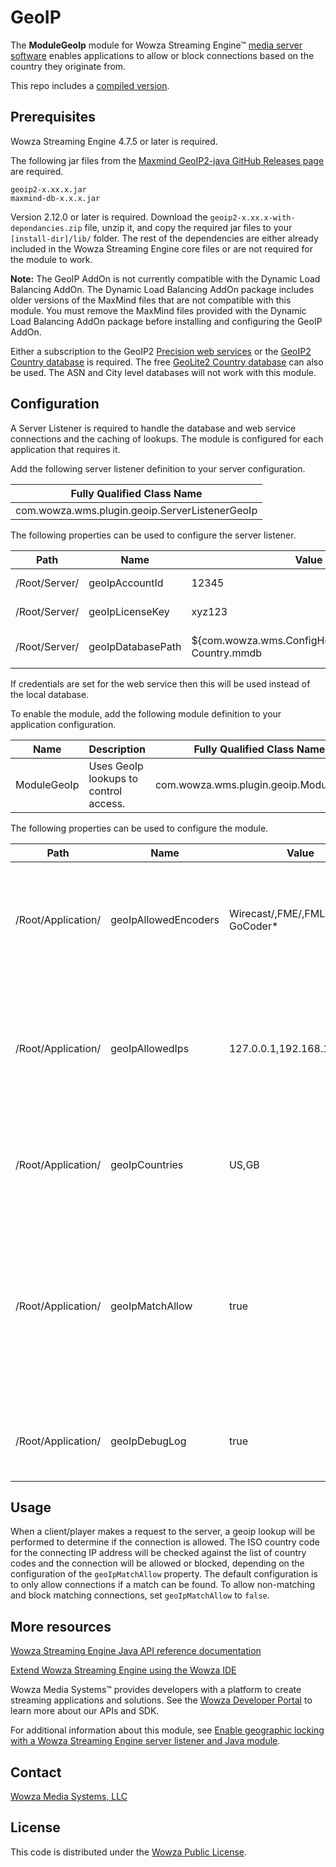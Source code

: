 # GeoIP
The **ModuleGeoIp** module for Wowza Streaming Engine™ [media server software](https://www.wowza.com/products/streaming-engine) enables applications to allow or block connections based on the country they originate from.

This repo includes a [compiled version](/lib/wse-plugin-geoip.jar).

## Prerequisites
Wowza Streaming Engine 4.7.5 or later is required.

The following jar files from the [Maxmind GeoIP2-java GitHub Releases page](https://github.com/maxmind/GeoIP2-java/releases) are required.

    geoip2-x.xx.x.jar
    maxmind-db-x.x.x.jar
    
Version 2.12.0 or later is required. Download the `geoip2-x.xx.x-with-dependancies.zip` file, unzip it, and copy the required jar files to your `[install-dir]/lib/` folder. The rest of the dependencies are either already included in the Wowza Streaming Engine core files or are not required for the module to work.

**Note:** The GeoIP AddOn is not currently compatible with the Dynamic Load Balancing AddOn. The Dynamic Load Balancing AddOn package includes older versions of the MaxMind files that are not compatible with this module. You must remove the MaxMind files provided with the Dynamic Load Balancing AddOn package before installing and configuring the GeoIP AddOn.

Either a subscription to the GeoIP2 [Precision web services](https://dev.maxmind.com/geoip/geoip2/web-services) or the [GeoIP2 Country database](https://www.maxmind.com/en/geoip2-country-database) is required. The free [GeoLite2 Country database](https://dev.maxmind.com/geoip/geoip2/geolite2/) can also be used. The ASN and City level databases will not work with this module.

## Configuration
A Server Listener is required to handle the database and web service connections and the caching of lookups. The module is configured for each application that requires it.

Add the following server listener definition to your server configuration.

| Fully Qualified Class Name |
| --- |
| com.wowza.wms.plugin.geoip.ServerListenerGeoIp |

The following properties can be used to configure the server listener.

Path | Name | Value | type | Comment
--- | --- | --- | --- | ---
/Root/Server/ | geoIpAccountId | 12345 | integer | Precision web services account ID. Default: not set.
/Root/Server/ | geoIpLicenseKey | xyz123 | string | Precision web services license key. Default: not set.
/Root/Server/ | geoIpDatabasePath | ${com.wowza.wms.ConfigHome}/conf/GeoLite2-Country.mmdb | string | Path to GeoIP2 country database. Default: ${com.wowza.wms.ConfigHome}/conf/GeoIP2-Country.mmdb

If credentials are set for the web service then this will be used instead of the local database.

To enable the module, add the following module definition to your application configuration.

Name | Description | Fully Qualified Class Name
--- | --- | ---
ModuleGeoIp | Uses GeoIp lookups to control access. | com.wowza.wms.plugin.geoip.ModuleGeoIp

The following properties can be used to configure the module.

Path | Name | Value | Type | Comment
--- | --- | --- | --- | ---
/Root/Application/ | geoIpAllowedEncoders | Wirecast/,FME/,FMLE/,Wowza GoCoder* | string | Encoder IDs that will not require a geoip lookup. Default: same as for Source Security.
/Root/Application/ | geoIpAllowedIps | 127.0.0.1,192.168.1.\*  | string | IP addresses that won't trigger a geoip lookup. A wildcard can be used. Default: not set.
/Root/Application/ | geoIpCountries | US,GB | string | 2-letter ISO country codes to look for a match. Default: not set.
/Root/Application/ | geoIpMatchAllow | true | Boolean | Blocks connections from specific countries. When set to **false**, **matching** country codes in the list will not be allowed to connect. Default: true.
/Root/Application/ | geoIpDebugLog | true | Boolean | Set to true to enable extra debug logging. Default: false.

## Usage
When a client/player makes a request to the server, a geoip lookup will be performed to determine if the connection is allowed. The ISO country code for the connecting IP address will be checked against the list of country codes and the connection will be allowed or blocked, depending on the configuration of the `geoIpMatchAllow` property. The default configuration is to only allow connections if a match can be found. To allow non-matching and block matching connections, set `geoIpMatchAllow` to `false`.

## More resources
[Wowza Streaming Engine Java API reference documentation](https://www.wowza.com/resources/serverapi/)

[Extend Wowza Streaming Engine using the Wowza IDE](https://www.wowza.com/docs/how-to-extend-wowza-streaming-engine-using-the-wowza-ide)

Wowza Media Systems™ provides developers with a platform to create streaming applications and solutions. See the [Wowza Developer Portal](https://www.wowza.com/developer) to learn more about our APIs and SDK.

For additional information about this module, see [Enable geographic locking with a Wowza Streaming Engine server listener and Java module](https://www.wowza.com/docs/how-to-enable-geographic-locking-modulegeoiplock).

## Contact
[Wowza Media Systems, LLC](https://www.wowza.com/contact)

## License
This code is distributed under the [Wowza Public License](https://github.com/WowzaMediaSystems/wse-plugin-geoip/blob/master/LICENSE.txt).
